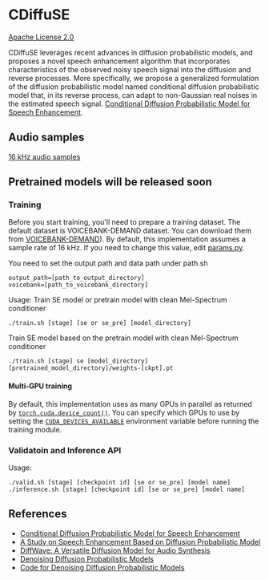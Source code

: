 # CDiffuSE
[Apache License 2.0](https://github.com/neillu23/CDiffuSE/blob/main/LICENSE)

CDiffuSE leverages recent advances in diffusion probabilistic models, and proposes a novel speech enhancement algorithm that incorporates characteristics of the observed noisy speech signal into the diffusion and reverse processes. More specifically, we propose a generalized formulation of the diffusion probabilistic model named conditional diffusion probabilistic model that, in its reverse process, can adapt to non-Gaussian real noises in the estimated speech signal.
[Conditional Diffusion Probabilistic Model for Speech Enhancement](https://arxiv.org/abs/2202.05256).

## Audio samples
[16 kHz audio samples](https://drive.google.com/drive/u/0/folders/161St-rrq579r1VH7_fKOWDiBWi2MCzqw)

## Pretrained models will be released soon

### Training
Before you start training, you'll need to prepare a training dataset. The default dataset is VOICEBANK-DEMAND dataset. You can download them from [VOICEBANK-DEMAND](https://doi.org/10.7488/ds/2117)). By default, this implementation assumes a sample rate of 16 kHz. If you need to change this value, edit [params.py](https://github.com/lmnt-com/diffwave/blob/master/src/diffwave/params.py).

You need to set the output path and data path under path.sh

```
output_path=[path_to_output_directory]
voicebank=[path_to_voicebank_directory]
```

Usage:
Train SE model or pretrain model with clean Mel-Spectrum conditioner
```
./train.sh [stage] [se or se_pre] [model_directory]
```

Train SE model based on the pretrain model with clean Mel-Spectrum conditioner
```
./train.sh [stage] se [model_directory] [pretrained_model_directory]/weights-[ckpt].pt
```

#### Multi-GPU training
By default, this implementation uses as many GPUs in parallel as returned by [`torch.cuda.device_count()`](https://pytorch.org/docs/stable/cuda.html#torch.cuda.device_count). You can specify which GPUs to use by setting the [`CUDA_DEVICES_AVAILABLE`](https://developer.nvidia.com/blog/cuda-pro-tip-control-gpu-visibility-cuda_visible_devices/) environment variable before running the training module.

### Validatoin and Inference API

Usage:
```
./valid.sh [stage] [checkpoint id] [se or se_pre] [model name]
./inference.sh [stage] [checkpoint id] [se or se_pre] [model name]
```

## References
- [Conditional Diffusion Probabilistic Model for Speech Enhancement](https://arxiv.org/abs/2202.05256)
- [A Study on Speech Enhancement Based on Diffusion Probabilistic Model](https://arxiv.org/abs/2107.11876)
- [DiffWave: A Versatile Diffusion Model for Audio Synthesis](https://arxiv.org/pdf/2009.09761.pdf)
- [Denoising Diffusion Probabilistic Models](https://arxiv.org/pdf/2006.11239.pdf)
- [Code for Denoising Diffusion Probabilistic Models](https://github.com/hojonathanho/diffusion)
